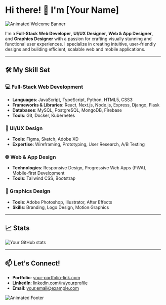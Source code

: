 # Hi there! 👋 I'm [Your Name]

![Animated Welcome Banner](https://media.giphy.com/media/13HgwGsXF0aiGY/giphy.gif)

I'm a **Full-Stack Web Developer**, **UI/UX Designer**, **Web & App Designer**, and **Graphics Designer** with a passion for crafting visually stunning and functional user experiences. I specialize in creating intuitive, user-friendly designs and building efficient, scalable web and mobile applications.

---

## 🛠️ **My Skill Set**

### 💻 **Full-Stack Web Development**
- **Languages**: JavaScript, TypeScript, Python, HTML5, CSS3
- **Frameworks & Libraries**: React, Next.js, Node.js, Express, Django, Flask
- **Databases**: MySQL, PostgreSQL, MongoDB, Firebase
- **Tools**: Git, Docker, Kubernetes

### 🎨 **UI/UX Design**
- **Tools**: Figma, Sketch, Adobe XD
- **Expertise**: Wireframing, Prototyping, User Research, A/B Testing

### 🌐 **Web & App Design**
- **Technologies**: Responsive Design, Progressive Web Apps (PWA), Mobile-first Development
- **Tools**: Tailwind CSS, Bootstrap

### 🎨 **Graphics Design**
- **Tools**: Adobe Photoshop, Illustrator, After Effects
- **Skills**: Branding, Logo Design, Motion Graphics

---

## 📈 **Stats**

![Your GitHub stats](https://github-readme-stats.vercel.app/api?username=yourusername&show_icons=true&theme=radical)

---

## 📫 **Let's Connect!**
- **Portfolio**: [your-portfolio-link.com](https://your-portfolio-link.com)
- **LinkedIn**: [linkedin.com/in/yourprofile](https://linkedin.com/in/yourprofile)
- **Email**: your.email@example.com

![Animated Footer](https://media.giphy.com/media/xT9IgzoKnwFNmISR8I/giphy.gif)

